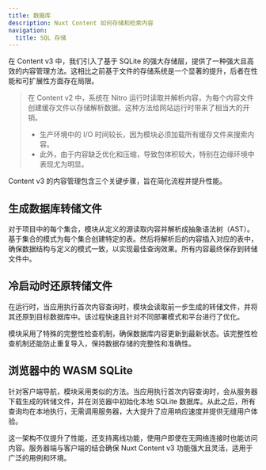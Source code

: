 ```yaml
---
title: 数据库
description: Nuxt Content 如何存储和检索内容
navigation:
  title: SQL 存储
---
```


在 Content v3 中，我们引入了基于 SQLite 的强大存储层，提供了一种强大且高效的内容管理方法。这相比之前基于文件的存储系统是一个显著的提升，后者在性能和可扩展性方面存在局限。

> 在 Content v2 中，系统在 Nitro 运行时读取并解析内容，为每个内容文件创建缓存文件以存储解析数据。这种方法给网站运行时带来了相当大的开销。
>
> - 生产环境中的 I/O 时间较长，因为模块必须加载所有缓存文件来搜索内容。
> - 此外，由于内容缺乏优化和压缩，导致包体积较大，特别在边缘环境中表现尤为明显。

Content v3 的内容管理包含三个关键步骤，旨在简化流程并提升性能。

## 生成数据库转储文件

对于项目中的每个集合，模块从定义的源读取内容并解析成抽象语法树（AST）。基于集合的模式为每个集合创建特定的表。然后将解析后的内容插入对应的表中，确保数据结构与定义的模式一致，以实现最佳查询效果。所有内容最终保存到转储文件中。

## 冷启动时还原转储文件

在运行时，当应用执行首次内容查询时，模块会读取前一步生成的转储文件，并将其还原到目标数据库中。该过程快速且针对不同部署模式和平台进行了优化。

模块采用了特殊的完整性检查机制，确保数据库内容更新到最新状态。该完整性检查机制还能防止重复导入，保持数据存储的完整性和准确性。

## 浏览器中的 WASM SQLite

针对客户端导航，模块采用类似的方法。当应用执行首次内容查询时，会从服务器下载生成的转储文件，并在浏览器中初始化本地 SQLite 数据库。从此之后，所有查询均在本地执行，无需调用服务器，大大提升了应用响应速度并提供无缝用户体验。

这一架构不仅提升了性能，还支持离线功能，使用户即使在无网络连接时也能访问内容。服务器端与客户端的结合确保 Nuxt Content v3 功能强大且灵活，适用于广泛的用例和环境。